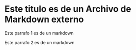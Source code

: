 # Este titulo es de un Archivo de Markdown externo 

Este parrafo 1 es de un markdown

Este parrafo 2 es de un markdown 
